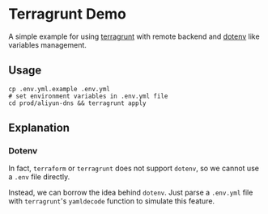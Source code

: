 # Terragrunt Demo

A simple example for using [terragrunt](https://github.com/gruntwork-io/terragrunt) with remote backend and [dotenv](https://github.com/motdotla/dotenv) like variables management.

## Usage

```shell
cp .env.yml.example .env.yml
# set environment variables in .env.yml file
cd prod/aliyun-dns && terragrunt apply
```

## Explanation

### Dotenv

In fact, `terraform` or `terragrunt` does not support `dotenv`, so we cannot use a `.env` file directly.

Instead, we can borrow the idea behind `dotenv`. Just parse a `.env.yml` file with `terragrunt`'s `yamldecode` function to simulate this feature.

